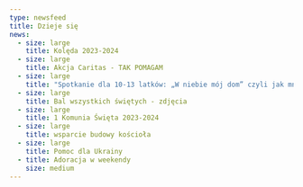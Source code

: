 ```yaml
---
type: newsfeed
title: Dzieje się
news:
  - size: large
    title: Kolęda 2023-2024
  - size: large
    title: Akcja Caritas - TAK POMAGAM
  - size: large
    title: "Spotkanie dla 10-13 latków: „W niebie mój dom” czyli jak mnie kocha Tata"
  - size: large
    title: Bal wszystkich świętych - zdjęcia
  - size: large
    title: 1 Komunia Święta 2023-2024
  - size: large
    title: wsparcie budowy kościoła
  - size: large
    title: Pomoc dla Ukrainy
  - title: Adoracja w weekendy
    size: medium
---
```

